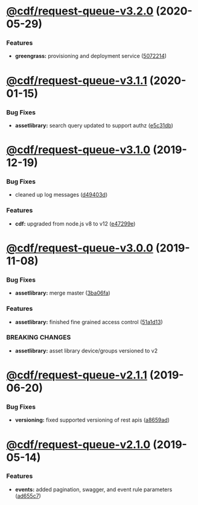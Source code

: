 # [@cdf/request-queue-v3.2.0](https://git-codecommit.us-west-2.amazonaws.com/v1/repos/cdf-core/compare/@cdf/request-queue-v3.1.1...@cdf/request-queue-v3.2.0) (2020-05-29)


### Features

* **greengrass:** provisioning and deployment service ([5072214](https://git-codecommit.us-west-2.amazonaws.com/v1/repos/cdf-core/commit/5072214fb81a0d6a8f8641bf0f52fefb7f2ad950))

# [@cdf/request-queue-v3.1.1](https://git-codecommit.us-west-2.amazonaws.com/v1/repos/cdf-core/compare/@cdf/request-queue-v3.1.0...@cdf/request-queue-v3.1.1) (2020-01-15)


### Bug Fixes

* **assetlibrary:** search query updated to support authz ([e5c31db](https://git-codecommit.us-west-2.amazonaws.com/v1/repos/cdf-core/commit/e5c31db609841406d98733e62e3ed93073ffbb1f))

# [@cdf/request-queue-v3.1.0](https://git-codecommit.us-west-2.amazonaws.com/v1/repos/cdf-core/compare/@cdf/request-queue-v3.0.0...@cdf/request-queue-v3.1.0) (2019-12-19)


### Bug Fixes

* cleaned up log messages ([d49403d](https://git-codecommit.us-west-2.amazonaws.com/v1/repos/cdf-core/commit/d49403d11f3f73ea8c5ce061bfa790ec40cd8c13))


### Features

* **cdf:** upgraded from node.js v8 to v12 ([e47299e](https://git-codecommit.us-west-2.amazonaws.com/v1/repos/cdf-core/commit/e47299ee399acf6554a0845048c4fed99251c2b1))

# [@cdf/request-queue-v3.0.0](https://git-codecommit.us-west-2.amazonaws.com/v1/repos/cdf-core/compare/@cdf/request-queue-v2.1.1...@cdf/request-queue-v3.0.0) (2019-11-08)


### Bug Fixes

* **assetlibrary:** merge master ([3ba06fa](https://git-codecommit.us-west-2.amazonaws.com/v1/repos/cdf-core/commit/3ba06fa9fc5b264ceaed0f97ccf45fab97d57a08))


### Features

* **assetlibrary:** finished fine grained access control ([51a1d13](https://git-codecommit.us-west-2.amazonaws.com/v1/repos/cdf-core/commit/51a1d134ec48be2d62edc575998752ff866230bf))


### BREAKING CHANGES

* **assetlibrary:** asset library device/groups versioned to v2

# [@cdf/request-queue-v2.1.1](https://git-codecommit.us-west-2.amazonaws.com/v1/repos/cdf-core/compare/@cdf/request-queue-v2.1.0...@cdf/request-queue-v2.1.1) (2019-06-20)


### Bug Fixes

* **versioning:** fixed supported versioning of rest apis ([a8659ad](https://git-codecommit.us-west-2.amazonaws.com/v1/repos/cdf-core/commit/a8659ad))

# [@cdf/request-queue-v2.1.0](https://git-codecommit.us-west-2.amazonaws.com/v1/repos/cdf-core/compare/@cdf/request-queue-v2.0.0...@cdf/request-queue-v2.1.0) (2019-05-14)


### Features

* **events:** added pagination, swagger, and event rule parameters ([ad655c7](https://git-codecommit.us-west-2.amazonaws.com/v1/repos/cdf-core/commit/ad655c7))
